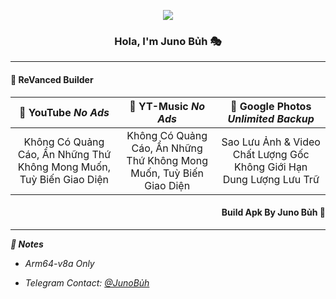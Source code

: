 <p align="center"><img src="https://avatars.githubusercontent.com/u/133284637?s=66&v=4"></p>

<h3 align="center">Hola, I'm Juno Bủh 🎭</h3>

---
 
<h4 align="left">🚀 ReVanced Builder</h4>

|       🥗 YouTube *No Ads*       |      🥙 YT-Music *No Ads*      |      🌭 Google Photos *Unlimited Backup*      |
| :-----------------------------: | :-----------------------------: | :--------------------------------------------: |
| Không Có Quảng Cáo, Ẩn Những Thứ Không Mong Muốn, Tuỳ Biến Giao Diện | Không Có Quảng Cáo, Ẩn Những Thứ Không Mong Muốn, Tuỳ Biến Giao Diện | Sao Lưu Ảnh & Video Chất Lượng Gốc Không Giới Hạn Dung Lượng Lưu Trữ |

<h4 align="right">Build Apk By Juno Bủh 🍤</h4>

---

***📜 Notes***

- *Arm64-v8a Only*

- *Telegram Contact: [@JunoBủh](https://t.me/PhuScam)*
